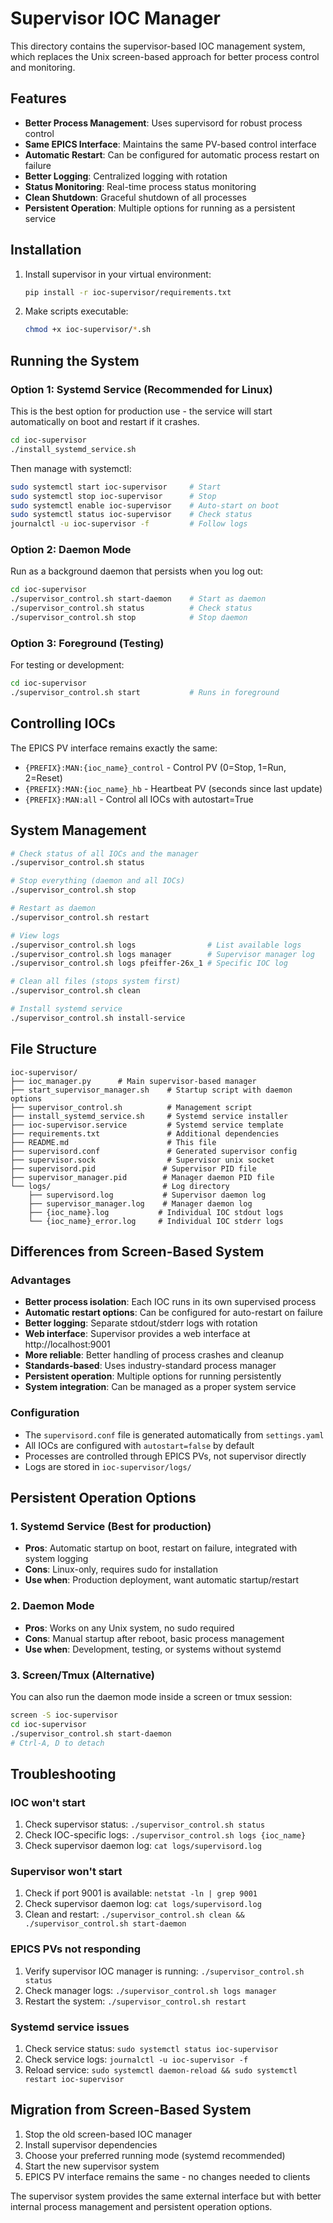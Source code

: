 # Supervisor IOC Manager

This directory contains the supervisor-based IOC management system, which replaces the Unix screen-based approach for better process control and monitoring.

## Features

- **Better Process Management**: Uses supervisord for robust process control
- **Same EPICS Interface**: Maintains the same PV-based control interface
- **Automatic Restart**: Can be configured for automatic process restart on failure
- **Better Logging**: Centralized logging with rotation
- **Status Monitoring**: Real-time process status monitoring
- **Clean Shutdown**: Graceful shutdown of all processes
- **Persistent Operation**: Multiple options for running as a persistent service

## Installation

1. Install supervisor in your virtual environment:
   ```bash
   pip install -r ioc-supervisor/requirements.txt
   ```

2. Make scripts executable:
   ```bash
   chmod +x ioc-supervisor/*.sh
   ```

## Running the System

### Option 1: Systemd Service (Recommended for Linux)

This is the best option for production use - the service will start automatically on boot and restart if it crashes.

```bash
cd ioc-supervisor
./install_systemd_service.sh
```

Then manage with systemctl:
```bash
sudo systemctl start ioc-supervisor     # Start
sudo systemctl stop ioc-supervisor      # Stop
sudo systemctl enable ioc-supervisor    # Auto-start on boot
sudo systemctl status ioc-supervisor    # Check status
journalctl -u ioc-supervisor -f         # Follow logs
```

### Option 2: Daemon Mode

Run as a background daemon that persists when you log out:

```bash
cd ioc-supervisor
./supervisor_control.sh start-daemon    # Start as daemon
./supervisor_control.sh status          # Check status
./supervisor_control.sh stop            # Stop daemon
```

### Option 3: Foreground (Testing)

For testing or development:
```bash
cd ioc-supervisor
./supervisor_control.sh start           # Runs in foreground
```

## Controlling IOCs

The EPICS PV interface remains exactly the same:
- `{PREFIX}:MAN:{ioc_name}_control` - Control PV (0=Stop, 1=Run, 2=Reset)
- `{PREFIX}:MAN:{ioc_name}_hb` - Heartbeat PV (seconds since last update)
- `{PREFIX}:MAN:all` - Control all IOCs with autostart=True

## System Management

```bash
# Check status of all IOCs and the manager
./supervisor_control.sh status

# Stop everything (daemon and all IOCs)
./supervisor_control.sh stop

# Restart as daemon
./supervisor_control.sh restart

# View logs
./supervisor_control.sh logs                # List available logs
./supervisor_control.sh logs manager        # Supervisor manager log
./supervisor_control.sh logs pfeiffer-26x_1 # Specific IOC log

# Clean all files (stops system first)
./supervisor_control.sh clean

# Install systemd service
./supervisor_control.sh install-service
```

## File Structure

```
ioc-supervisor/
├── ioc_manager.py      # Main supervisor-based manager
├── start_supervisor_manager.sh    # Startup script with daemon options
├── supervisor_control.sh          # Management script
├── install_systemd_service.sh     # Systemd service installer
├── ioc-supervisor.service         # Systemd service template
├── requirements.txt               # Additional dependencies
├── README.md                      # This file
├── supervisord.conf               # Generated supervisor config
├── supervisor.sock                # Supervisor unix socket
├── supervisord.pid               # Supervisor PID file
├── supervisor_manager.pid        # Manager daemon PID file
└── logs/                         # Log directory
    ├── supervisord.log           # Supervisor daemon log
    ├── supervisor_manager.log    # Manager daemon log
    ├── {ioc_name}.log           # Individual IOC stdout logs
    └── {ioc_name}_error.log     # Individual IOC stderr logs
```

## Differences from Screen-Based System

### Advantages
- **Better process isolation**: Each IOC runs in its own supervised process
- **Automatic restart options**: Can be configured for auto-restart on failure
- **Better logging**: Separate stdout/stderr logs with rotation
- **Web interface**: Supervisor provides a web interface at http://localhost:9001
- **More reliable**: Better handling of process crashes and cleanup
- **Standards-based**: Uses industry-standard process manager
- **Persistent operation**: Multiple options for running persistently
- **System integration**: Can be managed as a proper system service

### Configuration
- The `supervisord.conf` file is generated automatically from `settings.yaml`
- All IOCs are configured with `autostart=false` by default
- Processes are controlled through EPICS PVs, not supervisor directly
- Logs are stored in `ioc-supervisor/logs/`

## Persistent Operation Options

### 1. Systemd Service (Best for production)
- **Pros**: Automatic startup on boot, restart on failure, integrated with system logging
- **Cons**: Linux-only, requires sudo for installation
- **Use when**: Production deployment, want automatic startup/restart

### 2. Daemon Mode
- **Pros**: Works on any Unix system, no sudo required
- **Cons**: Manual startup after reboot, basic process management
- **Use when**: Development, testing, or systems without systemd

### 3. Screen/Tmux (Alternative)
You can also run the daemon mode inside a screen or tmux session:
```bash
screen -S ioc-supervisor
cd ioc-supervisor
./supervisor_control.sh start-daemon
# Ctrl-A, D to detach
```

## Troubleshooting

### IOC won't start
1. Check supervisor status: `./supervisor_control.sh status`
2. Check IOC-specific logs: `./supervisor_control.sh logs {ioc_name}`
3. Check supervisor daemon log: `cat logs/supervisord.log`

### Supervisor won't start
1. Check if port 9001 is available: `netstat -ln | grep 9001`
2. Check supervisor daemon log: `cat logs/supervisord.log`
3. Clean and restart: `./supervisor_control.sh clean && ./supervisor_control.sh start-daemon`

### EPICS PVs not responding
1. Verify supervisor IOC manager is running: `./supervisor_control.sh status`
2. Check manager logs: `./supervisor_control.sh logs manager`
3. Restart the system: `./supervisor_control.sh restart`

### Systemd service issues
1. Check service status: `sudo systemctl status ioc-supervisor`
2. Check service logs: `journalctl -u ioc-supervisor -f`
3. Reload service: `sudo systemctl daemon-reload && sudo systemctl restart ioc-supervisor`

## Migration from Screen-Based System

1. Stop the old screen-based IOC manager
2. Install supervisor dependencies
3. Choose your preferred running mode (systemd recommended)
4. Start the new supervisor system
5. EPICS PV interface remains the same - no changes needed to clients

The supervisor system provides the same external interface but with better internal process management and persistent operation options.